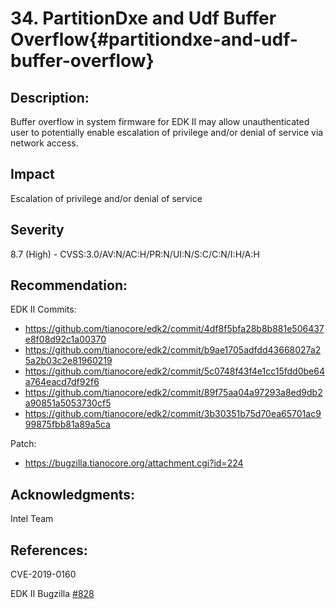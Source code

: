 <!--- @file
  Security Advisory for issue "PartitionDxe and Udf Buffer Overflow"

  Copyright (c) 2019, Intel Corporation. All rights reserved.<BR>

  Redistribution and use in source (original document form) and 'compiled'
  forms (converted to PDF, epub, HTML and other formats) with or without
  modification, are permitted provided that the following conditions are met:

  1) Redistributions of source code (original document form) must retain the
     above copyright notice, this list of conditions and the following
     disclaimer as the first lines of this file unmodified.

  2) Redistributions in compiled form (transformed to other DTDs, converted to
     PDF, epub, HTML and other formats) must reproduce the above copyright
     notice, this list of conditions and the following disclaimer in the
     documentation and/or other materials provided with the distribution.

  THIS DOCUMENTATION IS PROVIDED BY TIANOCORE PROJECT "AS IS" AND ANY EXPRESS OR
  IMPLIED WARRANTIES, INCLUDING, BUT NOT LIMITED TO, THE IMPLIED WARRANTIES OF
  MERCHANTABILITY AND FITNESS FOR A PARTICULAR PURPOSE ARE DISCLAIMED. IN NO
  EVENT SHALL TIANOCORE PROJECT  BE LIABLE FOR ANY DIRECT, INDIRECT, INCIDENTAL,
  SPECIAL, EXEMPLARY, OR CONSEQUENTIAL DAMAGES (INCLUDING, BUT NOT LIMITED TO,
  PROCUREMENT OF SUBSTITUTE GOODS OR SERVICES; LOSS OF USE, DATA, OR PROFITS;
  OR BUSINESS INTERRUPTION) HOWEVER CAUSED AND ON ANY THEORY OF LIABILITY,
  WHETHER IN CONTRACT, STRICT LIABILITY, OR TORT (INCLUDING NEGLIGENCE OR
  OTHERWISE) ARISING IN ANY WAY OUT OF THE USE OF THIS DOCUMENTATION, EVEN IF
  ADVISED OF THE POSSIBILITY OF SUCH DAMAGE.

-->

# 34. PartitionDxe and Udf Buffer Overflow{#partitiondxe-and-udf-buffer-overflow}

## Description:

Buffer overflow in system firmware for EDK II may allow unauthenticated user to potentially enable escalation of privilege and/or denial of
service via network access.

## Impact

Escalation of privilege and/or denial of service

## Severity
8.7 (High) - CVSS:3.0/AV:N/AC:H/PR:N/UI:N/S:C/C:N/I:H/A:H

## Recommendation:

EDK II Commits:

- https://github.com/tianocore/edk2/commit/4df8f5bfa28b8b881e506437e8f08d92c1a00370
- https://github.com/tianocore/edk2/commit/b9ae1705adfdd43668027a25a2b03c2e81960219
- https://github.com/tianocore/edk2/commit/5c0748f43f4e1cc15fdd0be64a764eacd7df92f6
- https://github.com/tianocore/edk2/commit/89f75aa04a97293a8ed9db2a90851a5053730cf5
- https://github.com/tianocore/edk2/commit/3b30351b75d70ea65701ac999875fbb81a89a5ca

Patch:

- https://bugzilla.tianocore.org/attachment.cgi?id=224

## Acknowledgments:

Intel Team


## References:
CVE-2019-0160

EDK II Bugzilla [#828](https://bugzilla.tianocore.org/show_bug.cgi?id=828)


